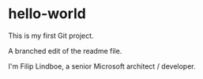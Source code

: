 # hello-world
This is my first Git project. 

A branched edit of the readme file. 

I'm Filip Lindboe, a senior Microsoft architect / developer. 
